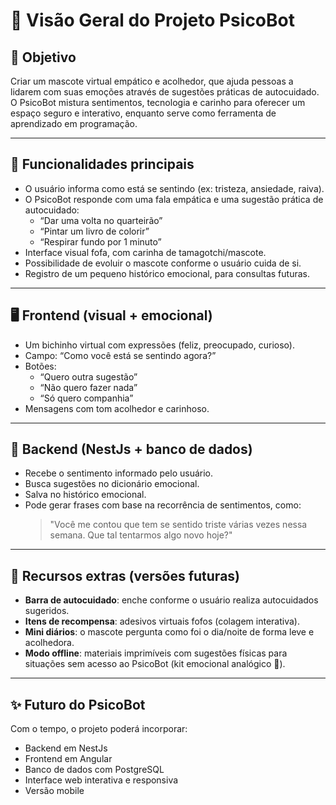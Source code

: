 # 💖 Visão Geral do Projeto PsicoBot

## 🌟 Objetivo
Criar um mascote virtual empático e acolhedor, que ajuda pessoas a lidarem com suas emoções através de sugestões práticas de autocuidado. O PsicoBot mistura sentimentos, tecnologia e carinho para oferecer um espaço seguro e interativo, enquanto serve como ferramenta de aprendizado em programação.

---

## 🎯 Funcionalidades principais

- O usuário informa como está se sentindo (ex: tristeza, ansiedade, raiva).
- O PsicoBot responde com uma fala empática e uma sugestão prática de autocuidado:
  - “Dar uma volta no quarteirão”
  - “Pintar um livro de colorir”
  - “Respirar fundo por 1 minuto”
- Interface visual fofa, com carinha de tamagotchi/mascote.
- Possibilidade de evoluir o mascote conforme o usuário cuida de si.
- Registro de um pequeno histórico emocional, para consultas futuras.

---

## 🖥️ Frontend (visual + emocional)

- Um bichinho virtual com expressões (feliz, preocupado, curioso).
- Campo: “Como você está se sentindo agora?”
- Botões:
  - “Quero outra sugestão”
  - “Não quero fazer nada”
  - “Só quero companhia”
- Mensagens com tom acolhedor e carinhoso.

---

## 🔧 Backend (NestJs + banco de dados)

- Recebe o sentimento informado pelo usuário.
- Busca sugestões no dicionário emocional.
- Salva no histórico emocional.
- Pode gerar frases com base na recorrência de sentimentos, como:
  > "Você me contou que tem se sentido triste várias vezes nessa semana. Que tal tentarmos algo novo hoje?"

---

## 🎁 Recursos extras (versões futuras)

- **Barra de autocuidado**: enche conforme o usuário realiza autocuidados sugeridos.
- **Itens de recompensa**: adesivos virtuais fofos (colagem interativa).
- **Mini diários**: o mascote pergunta como foi o dia/noite de forma leve e acolhedora.
- **Modo offline**: materiais imprimíveis com sugestões físicas para situações sem acesso ao PsicoBot (kit emocional analógico 💌).

---

## ✨ Futuro do PsicoBot
Com o tempo, o projeto poderá incorporar:
- Backend em NestJs
- Frontend em Angular
- Banco de dados com PostgreSQL
- Interface web interativa e responsiva
- Versão mobile 
